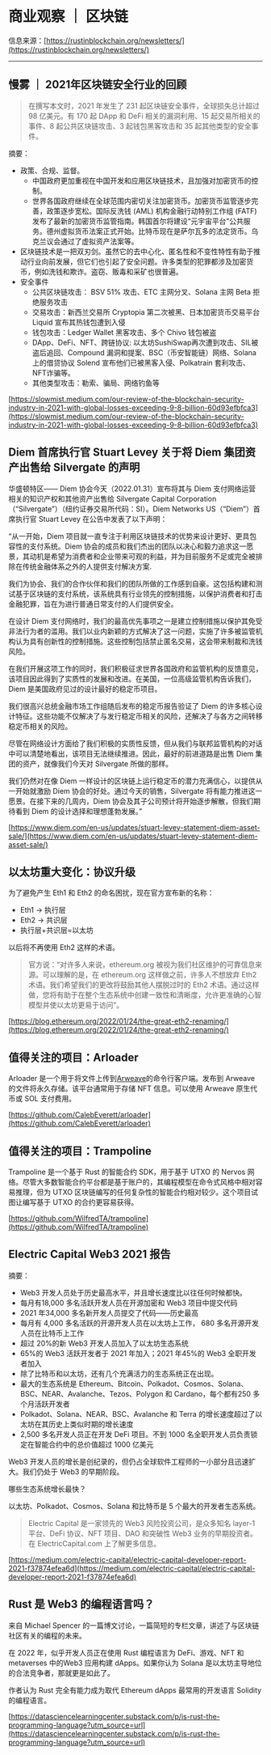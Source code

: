 # 商业观察 ｜ 区块链

信息来源：[https://rustinblockchain.org/newsletters/](https://rustinblockchain.org/newsletters/)

---

## 慢雾 ｜ 2021年区块链安全行业的回顾

> 在撰写本文时，2021 年发生了 231 起区块链安全事件，全球损失总计超过 98 亿美元。有 170 起 DApp 和 DeFi 相关的漏洞利用、15 起交易所相关的事件、8 起公共区块链攻击、3 起钱包黑客攻击和 35 起其他类型的安全事件。

摘要：

- 政策、合规、监督。
    - 中国政府更加重视在中国开发和应用区块链技术，且加强对加密货币的控制。
    - 世界各国政府继续在全球范围内密切关注加密货币。加密货币监管逐步完善，政策逐步宽松。国际反洗钱 (AML) 机构金融行动特别工作组 (FATF) 发布了最新的加密货币监管指南。韩国首尔将建设“元宇宙平台”公共服务。德州虚拟货币法案正式开始。比特币现在是萨尔瓦多的法定货币。乌克兰议会通过了虚拟资产法案等。
- 区块链技术是一把双刃剑。虽然它的去中心化、匿名性和不变性特性有助于推动行业向前发展，但它们也引起了安全问题。许多类型的犯罪都涉及加密货币，例如洗钱和欺诈。盗窃、贩毒和采矿也很普遍。
- 安全事件
    - 公共区块链攻击： BSV 51% 攻击、ETC 主网分叉、Solana 主网 Beta 拒绝服务攻击
    - 交易攻击：新西兰交易所 Cryptopia 第二次被黑、日本加密货币交易平台 Liquid 宣布其热钱包遭到入侵
    - 钱包攻击：Ledger Wallet 黑客攻击、多个 Chivo 钱包被盗
    - DApp、DeFi、NFT、跨链协议: 以太坊SushiSwap再次遭到攻击、SIL被盗后追回、Compound 漏洞和提案、BSC（币安智能链）网络、Solana 上的借贷协议 Solend 宣布他们已被黑客入侵、Polkatrain 套利攻击、NFT诈骗等。
    - 其他类型攻击：勒索、骗局、网络钓鱼等

[https://slowmist.medium.com/our-review-of-the-blockchain-security-industry-in-2021-with-global-losses-exceeding-9-8-billion-60d93efbfca3](https://slowmist.medium.com/our-review-of-the-blockchain-security-industry-in-2021-with-global-losses-exceeding-9-8-billion-60d93efbfca3)

## Diem 首席执行官 Stuart Levey 关于将 Diem 集团资产出售给 Silvergate 的声明

华盛顿特区—— Diem 协会今天（2022.01.31）宣布将其与 Diem 支付网络运营相关的知识产权和其他资产出售给 Silvergate Capital Corporation（“Silvergate”）（纽约证券交易所代码：SI）。Diem Networks US（“Diem”）首席执行官 Stuart Levey 在公告中发表了以下声明：

“从一开始，Diem 项目就一直专注于利用区块链技术的优势来设计更好、更具包容性的支付系统。Diem 协会的成员和我们杰出的团队以决心和毅力追求这一愿景，其动机是希望为消费者和企业带来可观的利益，并为目前服务不足或完全被排除在传统金融体系之外的人提供支付解决方案.

我们为协会、我们的合作伙伴和我们的团队所做的工作感到自豪。这包括构建和测试基于区块链的支付系统，该系统具有行业领先的控制措施，以保护消费者和打击金融犯罪，旨在为进行普通日常支付的人们提供安全。

在设计 Diem 支付网络时，我们的最高优先事项之一是建立控制措施以保护其免受非法行为者的滥用。我们以业内新颖的方式解决了这一问题，实施了许多被监管机构认为具有创新性的控制措施。这些控制包括禁止匿名交易，这会带来制裁和洗钱风险。

在我们开展这项工作的同时，我们积极征求世界各国政府和监管机构的反馈意见，该项目因此得到了实质性的发展和改进。在美国，一位高级监管机构告诉我们，Diem 是美国政府见过的设计最好的稳定币项目。

我们很高兴总统金融市场工作组随后发布的稳定币报告验证了 Diem 的许多核心设计特征。这些功能不仅解决了与发行稳定币相关的风险，还解决了与各方之间转移稳定币相关的风险。

尽管在网络设计方面给了我们积极的实质性反馈，但从我们与联邦监管机构的对话中可以清楚地看出，该项目无法继续推进。因此，最好的前进道路是出售 Diem 集团的资产，就像我们今天对 Silvergate 所做的那样。

我们仍然对在像 Diem 一样设计的区块链上运行稳定币的潜力充满信心，以提供从一开始就激励 Diem 协会的好处。通过今天的销售，Silvergate 将有能力推进这一愿景。在接下来的几周内，Diem 协会及其子公司预计将开始逐步解散，但我们期待看到 Diem 的设计选择和理想蓬勃发展。”

[https://www.diem.com/en-us/updates/stuart-levey-statement-diem-asset-sale/](https://www.diem.com/en-us/updates/stuart-levey-statement-diem-asset-sale/)

## 以太坊重大变化：协议升级

为了避免产生 Eth1 和 Eth2 的命名困扰，现在官方宣布新的名称：

- Eth1 → 执行层
- Eth2 → 共识层
- 执行层+共识层=以太坊

以后将不再使用 Eth2 这样的术语。

> 官方说：“对许多人来说，ethereum.org 被视为我们社区维护的可靠信息来源。可以理解的是，在 ethereum.org 这样做之前，许多人不想放弃 Eth2 术语。我们希望我们的更改将鼓励其他人摆脱过时的 Eth2 术语。通过这样做，您将有助于在整个生态系统中创建一致性和清晰度，允许更准确的心智模型并使以太坊更易于访问”。

[https://blog.ethereum.org/2022/01/24/the-great-eth2-renaming/](https://blog.ethereum.org/2022/01/24/the-great-eth2-renaming/)



## 值得关注的项目：Arloader 

Arloader 是一个用于将文件上传到[Arweave](https://www.arweave.org/)的命令行客户端。发布到 Arweave 的文件将永久存储。该平台通常用于存储 NFT 信息。可以使用 Arweave 原生代币或 SOL 支付费用。

[https://github.com/CalebEverett/arloader](https://github.com/CalebEverett/arloader)

## 值得关注的项目：Trampoline

Trampoline 是一个基于 Rust 的智能合约 SDK，用于基于 UTXO 的 Nervos 网络。尽管大多数智能合约平台都是基于账户的，其编程模型在命令式风格中相对容易推理，但为 UTXO 区块链编写的任何复杂性的智能合约相对较少。这个项目试图让编写基于 UTXO 的合约更容易获得。

[https://github.com/WilfredTA/trampoline](https://github.com/WilfredTA/trampoline)


## Electric Capital Web3 2021 报告

摘要：

- Web3 开发人员处于历史最高水平，并且增长速度比以往任何时候都快。
- 每月有18,000 多名活跃开发人员在开源加密和 Web3 项目中提交代码
- 2021 年34,000 多名新开发人员提交了代码——历史最高
- 每月有 4,000 多名活跃的开源开发人员在以太坊上工作， 680 多名开源开发人员在比特币上工作
- 超过 20%的新 Web3 开发人员加入了以太坊生态系统
- 65%的 Web3 活跃开发者于 2021 年加入；2021 年45%的 Web3 全职开发者加入
- 除了比特币和以太坊，还有几个充满活力的生态系统正在出现。
- 最大的生态系统是 Ethereum、Bitcoin、Polkadot、Cosmos、Solana、BSC、NEAR、Avalanche、Tezos、Polygon 和 Cardano，每个都有250 多个月活跃开发者
- Polkadot、Solana、NEAR、BSC、Avalanche 和 Terra 的增长速度超过了以太坊在其历史上类似时期的增长速度
- 2,500 多名开发人员正在开发 DeFi 项目。不到 1000 名全职开发人员负责锁定在智能合约中的总价值超过 1000 亿美元

Web3 开发人员的增长是创纪录的，但仍占全球软件工程师的一小部分且迅速扩大。我们仍处于 Web3 的早期阶段。

哪些生态系统增长最快？

以太坊、Polkadot、Cosmos、Solana 和比特币是 5 个最大的开发者生态系统。

> Electric Capital 是一家领先的 Web3 风险投资公司，是众多知名 layer-1 平台、DeFi 协议、NFT 项目、DAO 和突破性 Web3 业务的早期投资者。在 ElectricCapital.com 上了解更多信息。

[https://medium.com/electric-capital/electric-capital-developer-report-2021-f37874efea6d](https://medium.com/electric-capital/electric-capital-developer-report-2021-f37874efea6d)

## Rust 是 Web3 的编程语言吗？

来自 Michael Spencer 的一篇博文讨论，一篇简短的专栏文章，讲述了与区块链社区有关的编程的未来。

在 2022 年，似乎开发人员正在使用 Rust 编程语言为 DeFi、游戏、NFT 和 metaverses 中的Web3 应用构建 dApps。如果你认为 Solana 是以太坊主导地位的合法竞争者，那就更是如此了。

作者认为 Rust 完全有能力成为取代 Ethereum dApps 最常用的开发语言 Solidity 的编程语言。

[https://datasciencelearningcenter.substack.com/p/is-rust-the-programming-language?utm_source=url](https://datasciencelearningcenter.substack.com/p/is-rust-the-programming-language?utm_source=url)